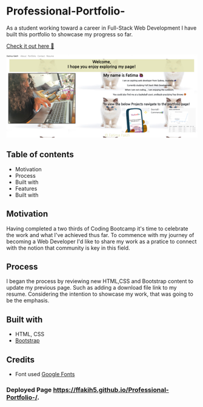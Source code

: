# Professional-Portfolio-
As a student working toward a career in Full-Stack Web Development I have built this portfolio to showcase my progress so far.

[Check it out here 💫](https://ffakih5.github.io/Professional-Portfolio-/.)

![Professional Portfolio](assets/images/readme.png)

## Table of contents
- Motivation
- Process
- Built with
- Features 
- Built with 

## Motivation
Having completed a two thirds of Coding Bootcamp it's time to celebrate the work and what I've achieved thus far. To commence with my journey of becoming a Web Developer I'd like to share my work as a pratice to connect with the notion that community is key in this field. 

## Process
I began the process by reviewing new HTML,CSS and Bootstrap content to update my previous page. Such as adding a download file link to my resume. Considering the intention to showcase my work, that was going to be the emphasis. 

## Built with 
- HTML, CSS
- [Bootstrap](https://getbootstrap.com/)

## Credits 
- Font used [Google Fonts](https://fonts.google.com/)

### Deployed Page https://ffakih5.github.io/Professional-Portfolio-/.

